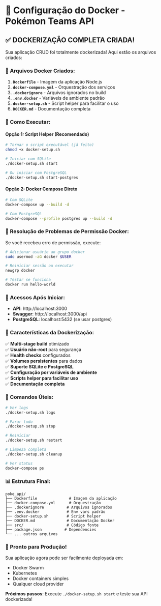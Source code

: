 # 🐳 Configuração do Docker - Pokémon Teams API

## ✅ DOCKERIZAÇÃO COMPLETA CRIADA!

Sua aplicação CRUD foi totalmente dockerizada! Aqui estão os arquivos criados:

### 📁 Arquivos Docker Criados:

1. **`Dockerfile`** - Imagem da aplicação Node.js
2. **`docker-compose.yml`** - Orquestração dos serviços
3. **`.dockerignore`** - Arquivos ignorados no build
4. **`.env.docker`** - Variáveis de ambiente padrão
5. **`docker-setup.sh`** - Script helper para facilitar o uso
6. **`DOCKER.md`** - Documentação completa

### 🚀 Como Executar:

#### Opção 1: Script Helper (Recomendado)
```bash
# Tornar o script executável (já feito)
chmod +x docker-setup.sh

# Iniciar com SQLite
./docker-setup.sh start

# Ou iniciar com PostgreSQL
./docker-setup.sh start-postgres
```

#### Opção 2: Docker Compose Direto
```bash
# Com SQLite
docker-compose up --build -d

# Com PostgreSQL
docker-compose --profile postgres up --build -d
```

### 🔧 Resolução de Problemas de Permissão Docker:

Se você recebeu erro de permissão, execute:

```bash
# Adicionar usuário ao grupo docker
sudo usermod -aG docker $USER

# Reiniciar sessão ou executar
newgrp docker

# Testar se funciona
docker run hello-world
```

### 📱 Acessos Após Iniciar:

- **API**: http://localhost:3000
- **Swagger**: http://localhost:3000/api
- **PostgreSQL**: localhost:5432 (se usar postgres)

### 🎯 Características da Dockerização:

✅ **Multi-stage build** otimizado  
✅ **Usuário não-root** para segurança  
✅ **Health checks** configurados  
✅ **Volumes persistentes** para dados  
✅ **Suporte SQLite e PostgreSQL**  
✅ **Configuração por variáveis de ambiente**  
✅ **Scripts helper para facilitar uso**  
✅ **Documentação completa**  

### 🔄 Comandos Úteis:

```bash
# Ver logs
./docker-setup.sh logs

# Parar tudo
./docker-setup.sh stop

# Reiniciar
./docker-setup.sh restart

# Limpeza completa
./docker-setup.sh cleanup

# Ver status
docker-compose ps
```

### 📊 Estrutura Final:

```
poke_api/
├── Dockerfile              # Imagem da aplicação
├── docker-compose.yml      # Orquestração
├── .dockerignore          # Arquivos ignorados
├── .env.docker            # Env vars padrão
├── docker-setup.sh        # Script helper
├── DOCKER.md              # Documentação Docker
├── src/                   # Código fonte
├── package.json          # Dependencies
└── ... outros arquivos
```

### 🌟 Pronto para Produção!

Sua aplicação agora pode ser facilmente deployada em:
- Docker Swarm
- Kubernetes
- Docker containers simples
- Qualquer cloud provider

**Próximos passos**: Execute `./docker-setup.sh start` e teste sua API dockerizada!
